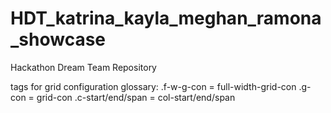 # HDT_katrina_kayla_meghan_ramona_showcase
Hackathon Dream Team Repository

tags for grid configuration glossary:
.f-w-g-con = full-width-grid-con
.g-con = grid-con
.c-start/end/span = col-start/end/span
